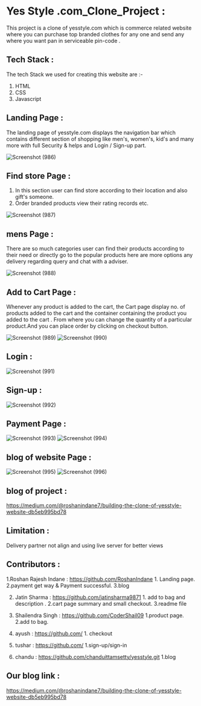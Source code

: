 
# Yes Style .com_Clone_Project :

This project is a clone of yesstyle.com which is commerce related website where you can purchase top branded clothes for any one and send any where you want pan in serviceable pin-code .


## Tech Stack :

The tech Stack we used for creating this website are :-

1. HTML 
2. CSS
3. Javascript


## Landing Page :

The landing page of yesstyle.com displays the navigation bar which contains different section of shopping  like men's, women's, kid's and many more with full Security & helps and Login / Sign-up part.

![Screenshot (986)](https://drive.google.com/file/d/1CdBM5Dd2R9y1KdKKEk-GtpqmA0sLS4ku/view?usp=sharing)


## Find store Page :

1. In this section user can find store according to their location and also gift's someone.
2. Order branded products view their rating records etc.

![Screenshot (987)](https://drive.google.com/file/d/1xV6asSFYVTYOUr4dFOX6aWW6FtNGCOBy/view?usp=sharing)

## mens Page :

There are so much categories user can find their products according to their need or directly go to the popular products here are more options any delivery regarding query and chat with a adviser.

![Screenshot (988)](https://drive.google.com/file/d/1-d0dmpH0pQ3WNQYkF_-UNnhqfmI-eDYY/view?usp=sharing)

## Add to Cart Page :

Whenever any product is added to the cart, the Cart page display no. of products added to the cart and the container containing the product you added to the cart . From where you can change the quantity of a particular product.And you can place order by clicking on checkout button.

![Screenshot (989)](https://drive.google.com/file/d/1cif3AJZANH3MVQ8uiiDI6vZ9UlL8WsOw/view?usp=sharing)
![Screenshot (990)](https://drive.google.com/file/d/10mxLKsIvIN82VRlyEhXQlR3qbPaXnMi9/view?usp=sharing)

## Login : 

![Screenshot (991)](https://drive.google.com/file/d/1_KHVcbweAHDioDfio2rypZxYfrn4toYd/view?usp=sharing)

## Sign-up :

![Screenshot (992)](https://drive.google.com/file/d/1_KHVcbweAHDioDfio2rypZxYfrn4toYd/view?usp=sharing)

## Payment Page :

![Screenshot (993)](https://drive.google.com/file/d/1gf8QOoMznONCJRu8XjBCV473JsMpY6rq/view?usp=sharing)
![Screenshot (994)](https://drive.google.com/file/d/162MT6ytDGdZi-j8MQGbbz4b66iLySYMw/view?usp=sharing) 

## blog of website Page :

![Screenshot (995)](https://drive.google.com/file/d/1XIfrAX6UdKloU5jJ7V60G2MvHT1IV9CW/view?usp=sharing)
![Screenshot (996)](https://drive.google.com/file/d/183IPFZtr9WNzOU24CewbZBpUmIaopgPf/view?usp=sharing) 

## blog of project :

https://medium.com/@roshanindane7/building-the-clone-of-yesstyle-website-db5eb995bd78

## Limitation :

 Delivery partner not align and using live server for better views

## Contributors :

1.Roshan Rajesh Indane : https://github.com/RoshanIndane
            1. Landing page.
            2.payment get way & Payment successful.
            3.blog

2. Jatin Sharma : https://github.com/jatinsharma9871
           1. add to bag and description .
            2.cart page summary and small checkout.
            3.readme file

2. Shailendra Singh : https://github.com/CoderShail09
                1.product page.
                2.add to bag.

3. ayush : https://github.com/
            1. checkout 

5. tushar : https://github.com/
            1.sign-up/sign-in

6. chandu : https://github.com/chanduittamsetty/yesstyle.git
            1.blog



## Our blog link :

https://medium.com/@roshanindane7/building-the-clone-of-yesstyle-website-db5eb995bd78
